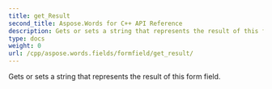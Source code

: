 ```yaml
---
title: get_Result
second_title: Aspose.Words for C++ API Reference
description: Gets or sets a string that represents the result of this form field. 
type: docs
weight: 0
url: /cpp/aspose.words.fields/formfield/get_result/
---
```


Gets or sets a string that represents the result of this form field. 

